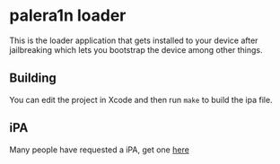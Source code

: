 # palera1n loader

This is the loader application that gets installed to your device after jailbreaking which lets you bootstrap the device among other things.

## Building

You can edit the project in Xcode and then run `make` to build the ipa file.

## iPA
Many people have requested a iPA, get one [here](https://nightly.link/palera1n/loader/workflows/build/main/palera1n.zip)
